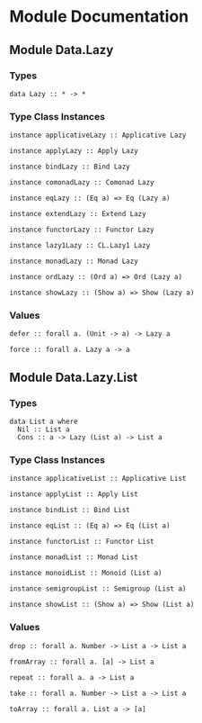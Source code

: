 # Module Documentation

## Module Data.Lazy

### Types

    data Lazy :: * -> *


### Type Class Instances

    instance applicativeLazy :: Applicative Lazy

    instance applyLazy :: Apply Lazy

    instance bindLazy :: Bind Lazy

    instance comonadLazy :: Comonad Lazy

    instance eqLazy :: (Eq a) => Eq (Lazy a)

    instance extendLazy :: Extend Lazy

    instance functorLazy :: Functor Lazy

    instance lazy1Lazy :: CL.Lazy1 Lazy

    instance monadLazy :: Monad Lazy

    instance ordLazy :: (Ord a) => Ord (Lazy a)

    instance showLazy :: (Show a) => Show (Lazy a)


### Values

    defer :: forall a. (Unit -> a) -> Lazy a

    force :: forall a. Lazy a -> a


## Module Data.Lazy.List

### Types

    data List a where
      Nil :: List a
      Cons :: a -> Lazy (List a) -> List a


### Type Class Instances

    instance applicativeList :: Applicative List

    instance applyList :: Apply List

    instance bindList :: Bind List

    instance eqList :: (Eq a) => Eq (List a)

    instance functorList :: Functor List

    instance monadList :: Monad List

    instance monoidList :: Monoid (List a)

    instance semigroupList :: Semigroup (List a)

    instance showList :: (Show a) => Show (List a)


### Values

    drop :: forall a. Number -> List a -> List a

    fromArray :: forall a. [a] -> List a

    repeat :: forall a. a -> List a

    take :: forall a. Number -> List a -> List a

    toArray :: forall a. List a -> [a]
